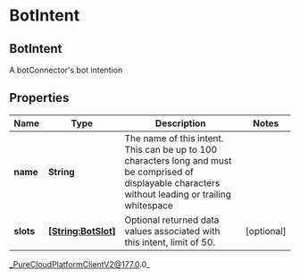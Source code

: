# BotIntent

## BotIntent
A botConnector&#39;s bot intention

## Properties

|Name | Type | Description | Notes|
|------------ | ------------- | ------------- | -------------|
| **name** | **String** | The name of this intent.  This can be up to 100 characters long and must be comprised of displayable characters without leading or trailing whitespace | |
| **slots** | [**[String:BotSlot]**](BotSlot) | Optional returned data values associated with this intent, limit of 50. | [optional] |



_PureCloudPlatformClientV2@177.0.0_
